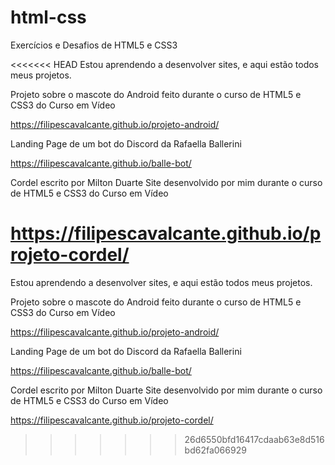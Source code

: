 # html-css
Exercícios e Desafios de HTML5 e CSS3

<<<<<<< HEAD
Estou aprendendo a desenvolver sites, e aqui estão todos meus projetos.

Projeto sobre o mascote do Android feito durante o curso de HTML5 e CSS3 do Curso em Vídeo

https://filipescavalcante.github.io/projeto-android/

Landing Page de um bot do Discord da Rafaella Ballerini

https://filipescavalcante.github.io/balle-bot/

Cordel escrito por Milton Duarte Site desenvolvido por mim durante o curso de HTML5 e CSS3 do Curso em Vídeo

https://filipescavalcante.github.io/projeto-cordel/
=======
 Estou aprendendo a desenvolver sites, e aqui estão todos meus projetos.
 
 Projeto sobre o mascote do Android feito durante o curso de HTML5 e CSS3 do Curso em Vídeo
 
 https://filipescavalcante.github.io/projeto-android/
 
 Landing Page de um bot do Discord da Rafaella Ballerini
 
 https://filipescavalcante.github.io/balle-bot/
 
 Cordel escrito por Milton Duarte
 Site desenvolvido por mim durante o curso de HTML5 e CSS3 do Curso em Vídeo
 
 https://filipescavalcante.github.io/projeto-cordel/
>>>>>>> 26d6550bfd16417cdaab63e8d516bd62fa066929
